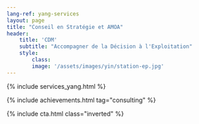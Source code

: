 ```yaml
---
lang-ref: yang-services
layout: page
title: "Conseil en Stratégie et AMOA"
header:
    title: 'CDM'
    subtitle: "Accompagner de la Décision à l'Exploitation"
    style:
        class:
        image: '/assets/images/yin/station-ep.jpg'
---
```


{% include services_yang.html %}

{% include achievements.html tag="consulting" %}

{% include cta.html class="inverted" %}
